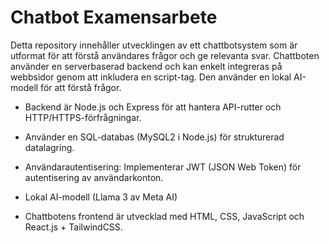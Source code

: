 # Chatbot Examensarbete

Detta repository innehåller utvecklingen av ett chattbotsystem som är utformat för att förstå användares frågor och ge relevanta svar. Chattboten använder en
serverbaserad backend och kan enkelt integreras på webbsidor genom att inkludera en script-tag. Den använder en lokal AI-modell för att förstå frågor.

* Backend är Node.js och Express för att hantera API-rutter och HTTP/HTTPS-förfrågningar.

* Använder en SQL-databas (MySQL2 i Node.js) för strukturerad datalagring.

* Användarautentisering: Implementerar JWT (JSON Web Token) för autentisering av användarkonton.

* Lokal AI-modell (Llama 3 av Meta AI)

* Chattbotens frontend är utvecklad med HTML, CSS, JavaScript och React.js + TailwindCSS.
